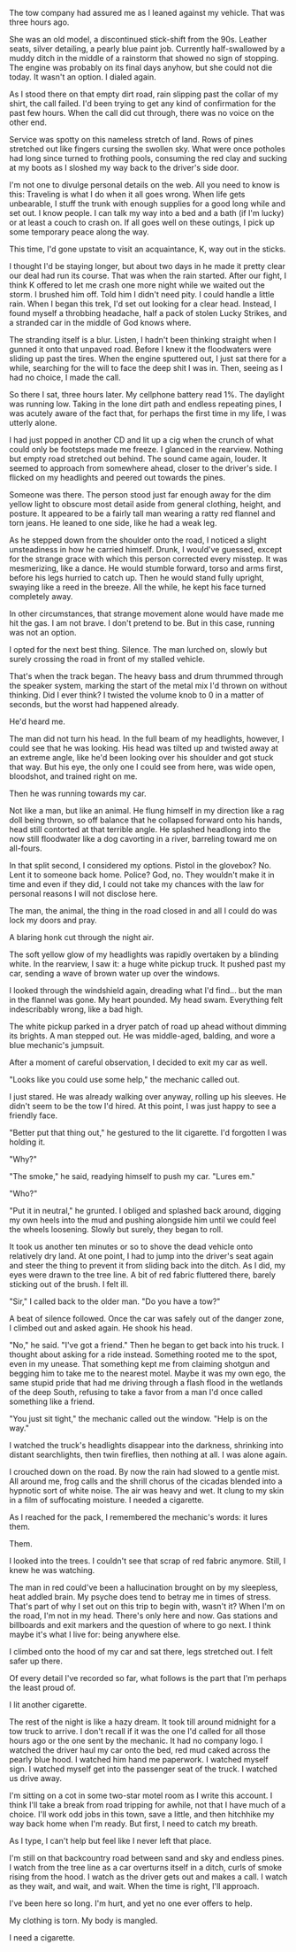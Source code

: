 The tow company had assured me as I leaned against my vehicle. That was three hours ago.

She was an old model, a discontinued stick-shift from the 90s. Leather seats, silver detailing, a pearly blue paint job. Currently half-swallowed by a muddy ditch in the middle of a rainstorm that showed no sign of stopping. The engine was probably on its final days anyhow, but she could not die today. It wasn't an option. I dialed again.

As I stood there on that empty dirt road, rain slipping past the collar of my shirt, the call failed. I'd been trying to get any kind of confirmation for the past few hours. When the call did cut through, there was no voice on the other end.

Service was spotty on this nameless stretch of land. Rows of pines stretched out like fingers cursing the swollen sky. What were once potholes had long since turned to frothing pools, consuming the red clay and sucking at my boots as I sloshed my way back to the driver's side door.

I'm not one to divulge personal details on the web. All you need to know is this: Traveling is what I do when it all goes wrong. When life gets unbearable, I stuff the trunk with enough supplies for a good long while and set out. I know people. I can talk my way into a bed and a bath (if I'm lucky) or at least a couch to crash on. If all goes well on these outings, I pick up some temporary peace along the way. 

This time, I'd gone upstate to visit an acquaintance, K, way out in the sticks.

I thought I'd be staying longer, but about two days in he made it pretty clear our deal had run its course. That was when the rain started. After our fight, I think K offered to let me crash one more night while we waited out the storm. I brushed him off. Told him I didn't need pity. I could handle a little rain. When I began this trek, I'd set out looking for a clear head. Instead, I found myself a throbbing headache, half a pack of stolen Lucky Strikes, and a stranded car in the middle of God knows where.

The stranding itself is a blur. Listen, I hadn't been thinking straight when I gunned it onto that unpaved road. Before I knew it the floodwaters were sliding up past the tires. When the engine sputtered out, I just sat there for a while, searching for the will to face the deep shit I was in. Then, seeing as I had no choice, I made the call.

So there I sat, three hours later. My cellphone battery read 1%. The daylight was running low. Taking in the lone dirt path and endless repeating pines, I was acutely aware of the fact that, for perhaps the first time in my life, I was utterly alone.

I had just popped in another CD and lit up a cig when the crunch of what could only be footsteps made me freeze. I glanced in the rearview. Nothing but empty road stretched out behind. The sound came again, louder. It seemed to approach from somewhere ahead, closer to the driver's side. I flicked on my headlights and peered out towards the pines.

Someone was there. The person stood just far enough away for the dim yellow light to obscure most detail aside from general clothing, height, and posture. It appeared to be a fairly tall man wearing a ratty red flannel and torn jeans. He leaned to one side, like he had a weak leg.

As he stepped down from the shoulder onto the road, I noticed a slight unsteadiness in how he carried himself. Drunk, I would've guessed, except for the strange grace with which this person corrected every misstep. It was mesmerizing, like a dance. He would stumble forward, torso and arms first, before his legs hurried to catch up. Then he would stand fully upright, swaying like a reed in the breeze. All the while, he kept his face turned completely away.

In other circumstances, that strange movement alone would have made me hit the gas. I am not brave. I don't pretend to be. But in this case, running was not an option.

I opted for the next best thing. Silence. The man lurched on, slowly but surely crossing the road in front of my stalled vehicle.

That's when the track began. The heavy bass and drum thrummed through the speaker system, marking the start of the metal mix I'd thrown on without thinking. Did I ever think? I twisted the volume knob to 0 in a matter of seconds, but the worst had happened already.

He'd heard me.

The man did not turn his head. In the full beam of my headlights, however, I could see that he was looking. His head was tilted up and twisted away at an extreme angle, like he'd been looking over his shoulder and got stuck that way. But his eye, the only one I could see from here, was wide open, bloodshot, and trained right on me.

Then he was running towards my car.

Not like a man, but like an animal. He flung himself in my direction like a rag doll being thrown, so off balance that he collapsed forward onto his hands, head still contorted at that terrible angle. He splashed headlong into the now still floodwater like a dog cavorting in a river, barreling toward me on all-fours. 

In that split second, I considered my options. Pistol in the glovebox? No. Lent it to someone back home. Police? God, no. They wouldn't make it in time and even if they did, I could not take my chances with the law for personal reasons I will not disclose here. 

The man, the animal, the thing in the road closed in and all I could do was lock my doors and pray.

A blaring honk cut through the night air.

The soft yellow glow of my headlights was rapidly overtaken by a blinding white. In the rearview, I saw it: a huge white pickup truck. It pushed past my car, sending a wave of brown water up over the windows. 

I looked through the windshield again, dreading what I'd find... but the man in the flannel was gone. My heart pounded. My head swam. Everything felt indescribably wrong, like a bad high.

The white pickup parked in a dryer patch of road up ahead without dimming its brights. A man stepped out. He was middle-aged, balding, and wore a blue mechanic's jumpsuit.

After a moment of careful observation, I decided to exit my car as well.

"Looks like you could use some help," the mechanic called out.

I just stared. He was already walking over anyway, rolling up his sleeves. He didn't seem to be the tow I'd hired. At this point, I was just happy to see a friendly face.

"Better put that thing out," he gestured to the lit cigarette. I'd forgotten I was holding it.

"Why?" 

"The smoke," he said, readying himself to push my car. "Lures em."

"Who?"

"Put it in neutral," he grunted. I obliged and splashed back around, digging my own heels into the mud and pushing alongside him until we could feel the wheels loosening. Slowly but surely, they began to roll.

It took us another ten minutes or so to shove the dead vehicle onto relatively dry land. At one point, I had to jump into the driver's seat again and steer the thing to prevent it from sliding back into the ditch. As I did, my eyes were drawn to the tree line. A bit of red fabric fluttered there, barely sticking out of the brush. I felt ill.

"Sir," I called back to the older man. "Do you have a tow?"

A beat of silence followed. Once the car was safely out of the danger zone, I climbed out and asked again. He shook his head.

"No," he said. "I've got a friend." Then he began to get back into his truck. I thought about asking for a ride instead. Something rooted me to the spot, even in my unease. That something kept me from claiming shotgun and begging him to take me to the nearest motel. Maybe it was my own ego, the same stupid pride that had me driving through a flash flood in the wetlands of the deep South, refusing to take a favor from a man I'd once called something like a friend. 

"You just sit tight," the mechanic called out the window. "Help is on the way."

I watched the truck's headlights disappear into the darkness, shrinking into distant searchlights, then twin fireflies, then nothing at all. I was alone again.

I crouched down on the road. By now the rain had slowed to a gentle mist. All around me, frog calls and the shrill chorus of the cicadas blended into a hypnotic sort of white noise. The air was heavy and wet. It clung to my skin in a film of suffocating moisture. I needed a cigarette.

As I reached for the pack, I remembered the mechanic's words: it lures them.

Them.

I looked into the trees. I couldn't see that scrap of red fabric anymore. Still, I knew he was watching. 

The man in red could've been a hallucination brought on by my sleepless, heat addled brain. My psyche does tend to betray me in times of stress. That's part of why I set out on this trip to begin with, wasn't it? When I'm on the road, I'm not in my head. There's only here and now. Gas stations and billboards and exit markers and the question of where to go next. I think maybe it's what I live for: being anywhere else. 

I climbed onto the hood of my car and sat there, legs stretched out. I felt safer up there.

Of every detail I've recorded so far, what follows is the part that I'm perhaps the least proud of.

I lit another cigarette.

The rest of the night is like a hazy dream. It took till around midnight for a tow truck to arrive. I don't recall if it was the one I'd called for all those hours ago or the one sent by the mechanic. It had no company logo. I watched the driver haul my car onto the bed, red mud caked across the pearly blue hood. I watched him hand me paperwork. I watched myself sign. I watched myself get into the passenger seat of the truck. I watched us drive away.

I'm sitting on a cot in some two-star motel room as I write this account. I think I'll take a break from road tripping for awhile, not that I have much of a choice. I'll work odd jobs in this town, save a little, and then hitchhike my way back home when I'm ready. But first, I need to catch my breath.

As I type, I can't help but feel like I never left that place. 

I'm still on that backcountry road between sand and sky and endless pines. I watch from the tree line as a car overturns itself in a ditch, curls of smoke rising from the hood. I watch as the driver gets out and makes a call. I watch as they wait, and wait, and wait. When the time is right, I'll approach.

I've been here so long. I'm hurt, and yet no one ever offers to help.

My clothing is torn. My body is mangled.

I need a cigarette.
